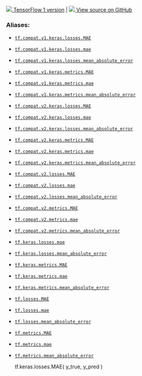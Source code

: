 [ ![](https://tensorflow.google.cn/images/tf_logo_32px.png) TensorFlow 1
version](/versions/r1.15/api_docs/python/tf/keras/losses/MAE) |  [
![](https://tensorflow.google.cn/images/GitHub-Mark-32px.png) View source on
GitHub
](https://github.com/tensorflow/tensorflow/blob/r2.0/tensorflow/python/keras/losses.py#L774-L783)  
  
  
### Aliases:

  * [`tf.compat.v1.keras.losses.MAE`](/api_docs/python/tf/keras/losses/MAE)
  * [`tf.compat.v1.keras.losses.mae`](/api_docs/python/tf/keras/losses/MAE)
  * [`tf.compat.v1.keras.losses.mean_absolute_error`](/api_docs/python/tf/keras/losses/MAE)
  * [`tf.compat.v1.keras.metrics.MAE`](/api_docs/python/tf/keras/losses/MAE)
  * [`tf.compat.v1.keras.metrics.mae`](/api_docs/python/tf/keras/losses/MAE)
  * [`tf.compat.v1.keras.metrics.mean_absolute_error`](/api_docs/python/tf/keras/losses/MAE)
  * [`tf.compat.v2.keras.losses.MAE`](/api_docs/python/tf/keras/losses/MAE)
  * [`tf.compat.v2.keras.losses.mae`](/api_docs/python/tf/keras/losses/MAE)
  * [`tf.compat.v2.keras.losses.mean_absolute_error`](/api_docs/python/tf/keras/losses/MAE)
  * [`tf.compat.v2.keras.metrics.MAE`](/api_docs/python/tf/keras/losses/MAE)
  * [`tf.compat.v2.keras.metrics.mae`](/api_docs/python/tf/keras/losses/MAE)
  * [`tf.compat.v2.keras.metrics.mean_absolute_error`](/api_docs/python/tf/keras/losses/MAE)
  * [`tf.compat.v2.losses.MAE`](/api_docs/python/tf/keras/losses/MAE)
  * [`tf.compat.v2.losses.mae`](/api_docs/python/tf/keras/losses/MAE)
  * [`tf.compat.v2.losses.mean_absolute_error`](/api_docs/python/tf/keras/losses/MAE)
  * [`tf.compat.v2.metrics.MAE`](/api_docs/python/tf/keras/losses/MAE)
  * [`tf.compat.v2.metrics.mae`](/api_docs/python/tf/keras/losses/MAE)
  * [`tf.compat.v2.metrics.mean_absolute_error`](/api_docs/python/tf/keras/losses/MAE)
  * [`tf.keras.losses.mae`](/api_docs/python/tf/keras/losses/MAE)
  * [`tf.keras.losses.mean_absolute_error`](/api_docs/python/tf/keras/losses/MAE)
  * [`tf.keras.metrics.MAE`](/api_docs/python/tf/keras/losses/MAE)
  * [`tf.keras.metrics.mae`](/api_docs/python/tf/keras/losses/MAE)
  * [`tf.keras.metrics.mean_absolute_error`](/api_docs/python/tf/keras/losses/MAE)
  * [`tf.losses.MAE`](/api_docs/python/tf/keras/losses/MAE)
  * [`tf.losses.mae`](/api_docs/python/tf/keras/losses/MAE)
  * [`tf.losses.mean_absolute_error`](/api_docs/python/tf/keras/losses/MAE)
  * [`tf.metrics.MAE`](/api_docs/python/tf/keras/losses/MAE)
  * [`tf.metrics.mae`](/api_docs/python/tf/keras/losses/MAE)
  * [`tf.metrics.mean_absolute_error`](/api_docs/python/tf/keras/losses/MAE)

    
    
    tf.keras.losses.MAE(
        y_true,
        y_pred
    )
    

